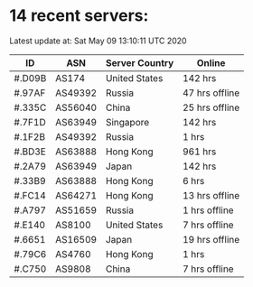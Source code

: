 # 14 recent servers:

Latest update at: Sat May 09 13:10:11 UTC 2020

| ID | ASN | Server Country | Online |
| -- | --- | -------------- | ------ |
| #.D09B | AS174 | United States | 142 hrs |
| #.97AF | AS49392 | Russia | 47 hrs offline |
| #.335C | AS56040 | China | 25 hrs offline |
| #.7F1D | AS63949 | Singapore | 142 hrs |
| #.1F2B | AS49392 | Russia | 1 hrs |
| #.BD3E | AS63888 | Hong Kong | 961 hrs |
| #.2A79 | AS63949 | Japan | 142 hrs |
| #.33B9 | AS63888 | Hong Kong | 6 hrs |
| #.FC14 | AS64271 | Hong Kong | 13 hrs offline |
| #.A797 | AS51659 | Russia | 1 hrs offline |
| #.E140 | AS8100 | United States | 7 hrs offline |
| #.6651 | AS16509 | Japan | 19 hrs offline |
| #.79C6 | AS4760 | Hong Kong | 1 hrs |
| #.C750 | AS9808 | China | 7 hrs offline |

